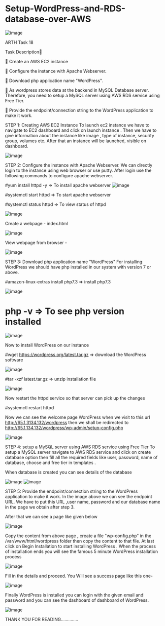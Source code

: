 # Setup-WordPress-and-RDS-database-over-AWS
![image](https://user-images.githubusercontent.com/72133094/116683908-df057a00-a9cd-11eb-988b-785a8425ac85.png)

ARTH Task 18

Task Description📄

🔅 Create an AWS EC2 instance 

🔅 Configure the instance with Apache Webserver. 

🔅 Download php application name "WordPress".

🔅 As wordpress stores data at the backend in MySQL Database server. Therefore, you need to setup a MySQL server using AWS RDS service using Free Tier.

🔅 Provide the endpoint/connection string to the WordPress application to make it work. 

STEP 1: Creating AWS EC2 Instance
To launch ec2 instance we have to navigate to EC2 dashboard and click on launch instance . Then we have to give information about the instance like image , type of instance, security group, volumes etc. After that an instance will be launched, visible on dashboard.

![image](https://user-images.githubusercontent.com/72133094/116684278-681cb100-a9ce-11eb-9867-4796cf4572b9.png)

STEP 2: Configure the instance with Apache Webserver. 
We can directly login to the instance using web browser or use putty. After login use the following commands to configure apache webserver.

#yum install httpd -y => To install apache webserver
![image](https://user-images.githubusercontent.com/72133094/116684341-7c60ae00-a9ce-11eb-89d0-81c77ce71238.png)

#systemctl start httpd => To start apache webserver

#systemctl status httpd => To view status of httpd

![image](https://user-images.githubusercontent.com/72133094/116684399-8c788d80-a9ce-11eb-99ff-e9b5b2d239f4.png)

Create a webpage - index.html

![image](https://user-images.githubusercontent.com/72133094/116684580-bd58c280-a9ce-11eb-866c-19bc9ef17457.png)

View webpage from browser -

![image](https://user-images.githubusercontent.com/72133094/116684613-c8abee00-a9ce-11eb-92c0-ea3a5e82855e.png)

STEP 3: Download php application name "WordPress"
For installing WordPress we should have php installed in our system with version 7 or above.

#amazon-linux-extras install php7.3 => install php7.3

![image](https://user-images.githubusercontent.com/72133094/116684658-d3ff1980-a9ce-11eb-947a-6c0bce905132.png)

# php -v => To see php version installed

![image](https://user-images.githubusercontent.com/72133094/116684735-ef6a2480-a9ce-11eb-96f0-bbb5f1e6f3ed.png)

Now to install WordPress on our instance

#wget https://wordpress.org/latest.tar.gz => download the WordPress software

![image](https://user-images.githubusercontent.com/72133094/116684777-014bc780-a9cf-11eb-8014-9e461375aa79.png)

#tar -xzf latest.tar.gz => unzip installation file

![image](https://user-images.githubusercontent.com/72133094/116684813-10cb1080-a9cf-11eb-87f2-9c96899e87ad.png)

Now restart the httpd service so that server can pick up the changes

#systemctl restart httpd

Now we can see the welcome page WordPress when we visit to this url http://65.1.3134.132/wordpress then we shall be redirected to http://65.1.134.132/wordpress/wp-admin/setup-config.php

![image](https://user-images.githubusercontent.com/72133094/116684939-3a843780-a9cf-11eb-8c78-8d8306b4ef0a.png)

STEP 4: setup a MySQL server using AWS RDS service using Free Tier
To setup a MySQL server navigate to AWS RDS service and click on create database option then fill all the required fields like user, password, name of database, choose and free tier in templates .

When database is created you can see details of the database

![image](https://user-images.githubusercontent.com/72133094/116684852-204a5980-a9cf-11eb-8e22-e3a2278b2a71.png)
![image](https://user-images.githubusercontent.com/72133094/116684953-407a1880-a9cf-11eb-992e-ca06b436b172.png)

STEP 5: Provide the endpoint/connection string to the WordPress application to make it work. 
In the image above we can see the endpoint URL. We have to put this URL ,user name, password and our database name in the page we obtain after step 3.

After that we can see a page like given below

![image](https://user-images.githubusercontent.com/72133094/116685008-54be1580-a9cf-11eb-9b2a-f016491dfa2a.png)

Copy the content from above page , create a file "wp-config.php" in the /var/www/html/wordpress folder then copy the content to that file. At last click on Begin Installation to start installing WordPress . When the process of installation ends you will see the famous 5 minute WordPress installation process

![image](https://user-images.githubusercontent.com/72133094/116685036-60a9d780-a9cf-11eb-8012-ee5e30af0b65.png)

Fill in the details and proceed. You Will see a success page like this one-

![image](https://user-images.githubusercontent.com/72133094/116685091-6f908a00-a9cf-11eb-8425-78cbc1be0cbd.png)

Finally WordPress is installed you can login with the given email and password and you can see the dashboard of dashboard of WordPress.

![image](https://user-images.githubusercontent.com/72133094/116685164-8b942b80-a9cf-11eb-97e1-456bad57ec53.png)

THANK YOU FOR READING..............



